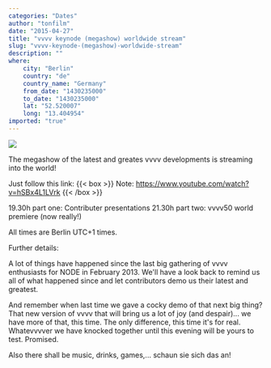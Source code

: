 ```yaml
---
categories: "Dates"
author: "tonfilm"
date: "2015-04-27"
title: "vvvv keynode (megashow) worldwide stream"
slug: "vvvv-keynode-(megashow)-worldwide-stream"
description: ""
where: 
    city: "Berlin"
    country: "de"
    country_name: "Germany"
    from_date: "1430235000"
    to_date: "1430235000"
    lat: "52.520007"
    long: "13.404954"
imported: "true"
---
```



![](8469627557_84477ef7e8_c.jpg) 

The megashow of the latest and greates vvvv developments is streaming into the world!

Just follow this link:
{{< box >}}
Note:
https://www.youtube.com/watch?v=hSBx4L1LVrk
{{< /box >}}

19.30h part one: Contributer presentations
21.30h part two: vvvv50 world premiere (now really!)

All times are Berlin UTC+1 times.

Further details:

A lot of things have happened since the last big gathering of vvvv enthusiasts for NODE in February 2013. We'll have a look back to remind us all of what happened since and let contributors demo us their latest and greatest.
 
And remember when last time we gave a cocky demo of that next big thing? That new version of vvvv that will bring us a lot of joy (and despair)... we have more of that, this time. The only difference, this time it's for real. Whatevvvver we have knocked together until this evening will be yours to test. Promised.
 
Also there shall be music, drinks, games,... schaun sie sich das an!